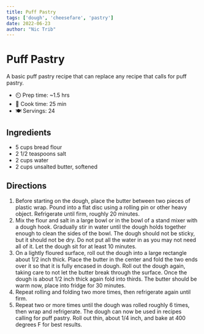 ```yaml
---
title: Puff Pastry
tags: ['dough', 'cheesefare', 'pastry']
date: 2022-06-23
author: "Nic Trib"
---
```


# Puff Pastry

A basic puff pastry recipe that can replace any recipe that calls for puff pastry.

- ⏲️ Prep time: ~1.5 hrs
- 🍳 Cook time: 25 min
- 🍽️ Servings: 24

## Ingredients

- 5 cups bread flour 
- 2 1/2 teaspoons salt
- 2 cups water
- 2 cups unsalted butter, softened

## Directions

1. Before starting on the dough, place the butter between two pieces of plastic wrap. Pound into a flat disc using a rolling pin or other heavy object. Refrigerate until firm, roughly 20 minutes.
2. Mix the flour and salt in a large bowl or in the bowl of a stand mixer with a dough hook. Gradually stir in water until the dough holds together enough to clean the sides of the bowl. The dough should not be sticky, but it should not be dry. Do not put all the water in as you may not need all of it. Let the dough sit for at least 10 minutes. 
3. On a lightly floured surface, roll out the dough into a large rectangle about 1/2 inch thick. Place the butter in the center and fold the two ends over it so that it is fully encased in dough. Roll out the dough again, taking care to not let the butter break through the surface. Once the dough is about 1/2 inch thick again fold into thirds. The butter should be warm now, place into fridge for 30 minutes.
4. Repeat rolling and folding two more times, then refrigerate again until firm. 
5. Repeat two or more times until the dough was rolled roughly 6 times, then wrap and refrigerate. The dough can now be used in recipes calling for puff pastry. Roll out thin, about 1/4 inch, and bake at 400 degrees F for best results.

